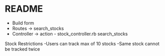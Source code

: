 # README

- Build form
- Routes -> search_stocks
- Controller -> action - stock_controller.rb search_stocks


Stock Restrictions
-Users can track max of 10 stocks
-Same stock cannot be tracked twice